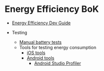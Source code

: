 # Energy Efficiency BoK

* [Energy Efficiency Dev Guide](./ENERGY_GUIDE_DEV.md)

* Testing
    * [Manual battery tests](./QA.md)
    * Tools for testing energy consumption
        * [iOS tools](./QA_iOS.md)
        * [Android tools](./QA_Android.md)
            * [Android Studio Profiler](./QA_Android_Profiler.md)
